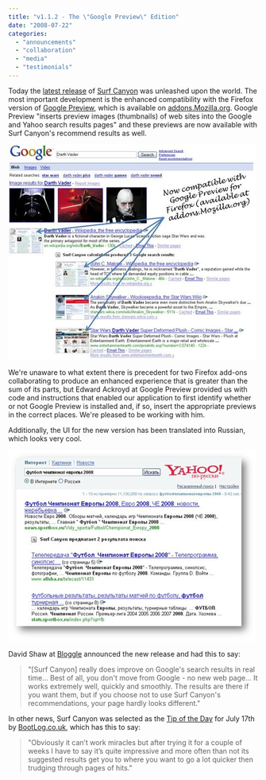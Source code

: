 ```yaml
---
title: "v1.1.2 - The \"Google Preview\" Edition"
date: "2008-07-22"
categories: 
  - "announcements"
  - "collaboration"
  - "media"
  - "testimonials"
---
```


Today the [latest release](http://www.surfcanyon.com/search/versions.jsp) of [Surf Canyon](http://www.SurfCanyon.com) was unleashed upon the world. The most important development is the enhanced compatibility with the Firefox version of [Google Preview](http://ackroyd.de/googlepreview/), which is available on [addons.Mozilla.org](https://addons.mozilla.org/en-US/firefox/addon/189). Google Preview "inserts preview images (thumbnails) of web sites into the Google and Yahoo search results pages" and these previews are now available with Surf Canyon's recommend results as well.

![Darth Vader with Google Preview](/assets/images/rank-dynamics/darth-vader-with-google-preview-2.jpg)

We're unaware to what extent there is precedent for two Firefox add-ons collaborating to produce an enhanced experience that is greater than the sum of its parts, but Edward Ackroyd at Google Preview provided us with code and instructions that enabled our application to first identify whether or not Google Preview is installed and, if so, insert the appropriate previews in the correct places. We're pleased to be working with him.

Additionally, the UI for the new version has been translated into Russian, which looks very cool.

![Yahoo! Russian UI](/assets/images/rank-dynamics/russian-ui-yahoo.jpg)

David Shaw at [Bloggle](http://bloggle.typepad.com/bloggle/2008/07/surf-canyon-is.html) announced the new release and had this to say:

> "\[Surf Canyon\] really does improve on Google's search results in real time... Best of all, you don't move from Google - no new web page... It works extremely well, quickly and smoothly. The results are there if you want them, but if you choose not to use Surf Canyon's recommendations, your page hardly looks different."

In other news, Surf Canyon was selected as the [Tip of the Day](http://www.pctoptips.co.uk/toptips/tt02net.html) for July 17th by [BootLog.co.uk](http://www.rickmaybury.com/), which has this to say:

> "Obviously it can’t work miracles but after trying it for a couple of weeks I have to say it’s quite impressive and more often than not its suggested results get you to where you want to go a lot quicker then trudging through pages of hits."
